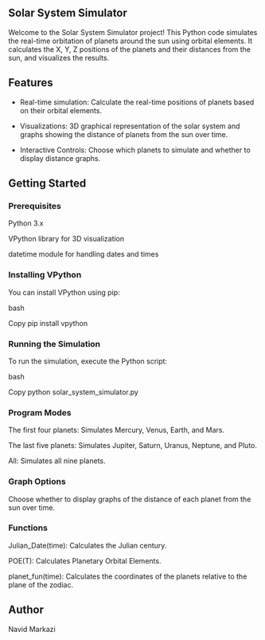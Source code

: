 ## Solar System Simulator
Welcome to the Solar System Simulator project! This Python code simulates the real-time orbitation of planets around the sun using orbital elements. It calculates the X, Y, Z positions of the planets and their distances from the sun, and visualizes the results.

## Features
* Real-time simulation: Calculate the real-time positions of planets based on their orbital elements.
  
* Visualizations: 3D graphical representation of the solar system and graphs showing the distance of planets from the sun over time.

* Interactive Controls: Choose which planets to simulate and whether to display distance graphs.

## Getting Started
### Prerequisites
Python 3.x

VPython library for 3D visualization

datetime module for handling dates and times

### Installing VPython
You can install VPython using pip:

bash

Copy
pip install vpython
### Running the Simulation
To run the simulation, execute the Python script:

bash

Copy
python solar_system_simulator.py
### Program Modes
The first four planets: Simulates Mercury, Venus, Earth, and Mars.

The last five planets: Simulates Jupiter, Saturn, Uranus, Neptune, and Pluto.

All: Simulates all nine planets.

### Graph Options
Choose whether to display graphs of the distance of each planet from the sun over time.

### Functions
Julian_Date(time): Calculates the Julian century.

POE(T): Calculates Planetary Orbital Elements.

planet_fun(time): Calculates the coordinates of the planets relative to the plane of the zodiac.


## Author
Navid Markazi
